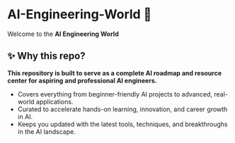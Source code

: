 # AI-Engineering-World 🤖
Welcome to the **AI Engineering World**

## ✨ Why this repo?
**This repository is built to serve as a complete AI roadmap and resource center for aspiring and professional AI engineers.**

* Covers everything from beginner-friendly AI projects to advanced, real-world applications.
* Curated to accelerate hands-on learning, innovation, and career growth in AI.
* Keeps you updated with the latest tools, techniques, and breakthroughs in the AI landscape.

